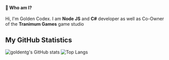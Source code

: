 #### 👋 Who am I?
Hi, I'm Golden Codex. I am **Node JS** and **C#** developer as well as Co-Owner of the **Tranimum Games** game studio

## My GitHub Statistics
![goldentg's GitHub stats](https://github-readme-stats.vercel.app/api?username=goldentg&show_icons=true&theme=dark)
![Top Langs](https://github-readme-stats.vercel.app/api/top-langs/?username=goldentg&langs_count=8&theme=dark)
